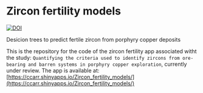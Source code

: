 # Zircon fertility models
[![DOI](https://zenodo.org/badge/718957243.svg)](https://zenodo.org/doi/10.5281/zenodo.10272718)

Desicion trees to predict fertile zircon from porphyry copper deposits

This is the repository for the code of the zircon fertility app associated witht the study: `Quantifying the criteria used to identify zircons from ore-bearing and barren systems in porphyry copper exploration`, currently under review. 
The app is available at: [https://ccarr.shinyapps.io/Zircon_fertility_models/](https://ccarr.shinyapps.io/Zircon_fertility_models/)
